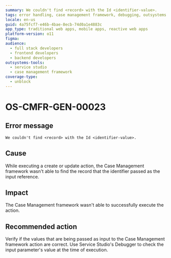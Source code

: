 ```yaml
---
summary: We couldn't find <record> with the Id <identifier-value>.
tags: error handling, case management framework, debugging, outsystems error messages, data validation
locale: en-us
guid: 4a75fcf7-e46b-4bae-8ecb-74d0a1e4883c
app_type: traditional web apps, mobile apps, reactive web apps
platform-version: o11
figma:
audience:
  - full stack developers
  - frontend developers
  - backend developers
outsystems-tools:
  - service studio
  - case management framework
coverage-type:
  - unblock
---
```


# OS-CMFR-GEN-00023

## Error message

`We couldn't find <record> with the Id <identifier-value>.`

## Cause

While executing a create or update action, the Case Management framework wasn't able to find the record that the identifier passed as the input reference.

## Impact

The Case Management framework wasn't able to successfully execute the action.

## Recommended action

Verify if the values that are being passed as input to the Case Management framework action are correct. Use Service Studio's Debugger to check the input parameter's value at the time of execution.
